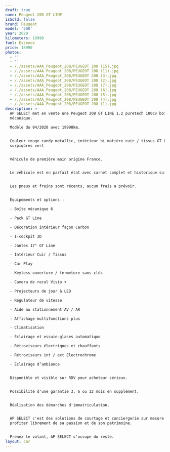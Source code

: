 ```yaml
---
draft: true
name: Peugeot 208 GT LINE
isSold: false
brand: Peugeot
model: '208'
year: 2020
kilometers: 19990
fuel: Essence
price: 18990
photos:
  - ''
  - ''
  - /./assets/AAA_Peugeot_208/PEUGEOT 208 (15).jpg
  - /./assets/AAA_Peugeot_208/PEUGEOT 208 (11).jpg
  - /./assets/AAA_Peugeot_208/PEUGEOT 208 (3).jpg
  - /./assets/AAA_Peugeot_208/PEUGEOT 208 (2).jpg
  - /./assets/AAA_Peugeot_208/PEUGEOT 208 (7).jpg
  - /./assets/AAA_Peugeot_208/PEUGEOT 208 (6).jpg
  - /./assets/AAA_Peugeot_208/PEUGEOT 208 (5).jpg
  - /./assets/AAA_Peugeot_208/PEUGEOT 208 (4).jpg
  - /./assets/AAA_Peugeot_208/PEUGEOT 208 (1).jpg
description: >-
  AP SELECT met en vente une Peugeot 208 GT LINE 1.2 puretech 100cv boîte
  mécanique.

  Modèle du 04/2020 avec 19990km.


  Couleur rouge candy metallic, intérieur bi matière cuir / tissus GT LINE,
  surpiqûres vert


  Véhicule de première main origine France.


  Le véhicule est en parfait état avec carnet complet et historique suivi.


  Les pneus et freins sont récents, aucun frais a prévoir.


  Équipements et options :

  - Boîte mécanique 6

  - Pack GT Line

  - Décoration intérieur façon Carbon

  - I-cockpit 3D

  - Jantes 17" GT Line

  - Intérieur Cuir / Tissus

  - Car Play

  - Keyless ouverture / fermeture sans clés

  - Camera de recul Visio +

  - Projecteurs de jour à LED

  - Régulateur de vitesse

  - Aide au stationnement AV / AR

  - Affichage multifonctions plus

  - Climatisation

  - Éclairage et essuie-glaces automatique

  - Rétroviseurs électriques et chauffants

  - Rétroviseurs int / ext Electrochrome

  - Éclairage d’ambiance


  Disponible et visible sur RDV pour acheteur sérieux.


  Possibilité d'une garantie 3, 6 ou 12 mois en supplément.


  Réalisation des démarches d'immatriculation.


  AP SELECT c'est des solutions de courtage et conciergerie sur mesure pour
  profiter librement de sa passion et de son patrimoine.


  Prenez le volant, AP SELECT s'occupe du reste.
layout: car
---
```


